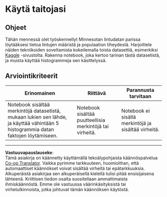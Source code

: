 <!--
CO_OP_TRANSLATOR_METADATA:
{
  "original_hash": "40eeb9b9f94009c537c7811f9f27f037",
  "translation_date": "2025-08-26T22:51:27+00:00",
  "source_file": "3-Data-Visualization/10-visualization-distributions/assignment.md",
  "language_code": "fi"
}
-->
# Käytä taitojasi

## Ohjeet

Tähän mennessä olet työskennellyt Minnesotan lintudatan parissa löytääksesi tietoa lintujen määristä ja populaation tiheydestä. Harjoittele näiden tekniikoiden soveltamista kokeilemalla toista datasettiä, esimerkiksi [Kaggle](https://www.kaggle.com/) -sivustolta. Rakenna notebook, joka kertoo tarinan tästä datasetistä, ja muista käyttää histogrammeja sen käsittelyssä.

## Arviointikriteerit

Erinomainen | Riittävä | Parannusta tarvitaan
--- | --- | -- |
Notebook sisältää merkintöjä datasetistä, mukaan lukien sen lähde, ja käyttää vähintään 5 histogrammia datan faktojen löytämiseen. | Notebook sisältää puutteellisia merkintöjä tai virheitä. | Notebook ei sisällä merkintöjä ja sisältää virheitä.

---

**Vastuuvapauslauseke**:  
Tämä asiakirja on käännetty käyttämällä tekoälypohjaista käännöspalvelua [Co-op Translator](https://github.com/Azure/co-op-translator). Vaikka pyrimme tarkkuuteen, huomioithan, että automaattiset käännökset voivat sisältää virheitä tai epätarkkuuksia. Alkuperäistä asiakirjaa sen alkuperäisellä kielellä tulisi pitää ensisijaisena lähteenä. Kriittisen tiedon osalta suositellaan ammattimaista ihmiskäännöstä. Emme ole vastuussa väärinkäsityksistä tai virhetulkinnoista, jotka johtuvat tämän käännöksen käytöstä.